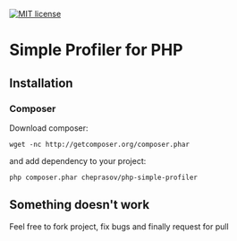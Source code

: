 [![MIT license](http://img.shields.io/badge/license-MIT-brightgreen.svg)](http://opensource.org/licenses/MIT)

Simple Profiler for PHP
=========

## Installation

### Composer

Download composer:

    wget -nc http://getcomposer.org/composer.phar

and add dependency to your project:

    php composer.phar cheprasov/php-simple-profiler

## Something doesn't work

Feel free to fork project, fix bugs and finally request for pull
